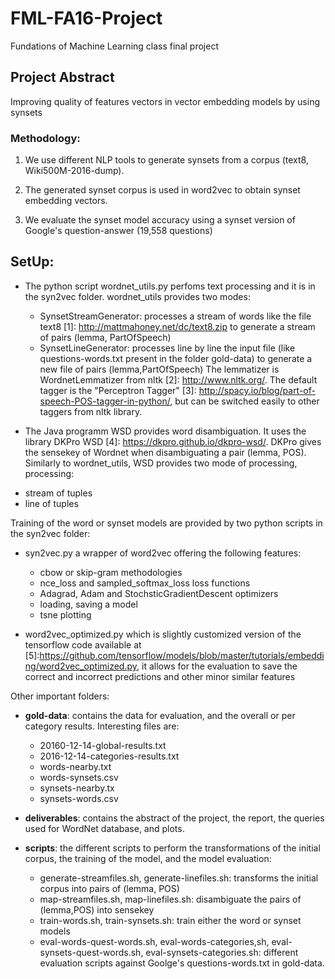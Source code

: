 # FML-FA16-Project
Fundations of Machine Learning class final project

## Project Abstract

Improving quality of features vectors in vector embedding models by using synsets

### Methodology:

1. We use different NLP tools to generate synsets from a corpus (text8, Wiki500M-2016-dump).

2. The generated synset corpus is used in word2vec to obtain synset embedding vectors.

3. We evaluate the synset model accuracy using a synset version of Google's question-answer (19,558 questions)


## SetUp:

* The python script wordnet_utils.py perfoms text processing and it is in the syn2vec folder. wordnet_utils provides two modes:
    - SynsetStreamGenerator: processes a stream of words like the file text8 [1]: http://mattmahoney.net/dc/text8.zip
     to generate a stream of pairs (lemma, PartOfSpeech)
    - SynsetLineGenerator: processes line by line the input file (like questions-words.txt present in the folder gold-data)
    to generate a new file of pairs (lemma,PartOfSpeech)
 The lemmatizer is WordnetLemmatizer from nltk [2]: http://www.nltk.org/.
 The default tagger is the "Perceptron Tagger" [3]: http://spacy.io/blog/part-of-speech-POS-tagger-in-python/,
 but can be switched easily to other taggers from nltk library.

* The Java programm WSD provides word disambiguation. It uses the library DKPro WSD [4]: https://dkpro.github.io/dkpro-wsd/.
DKPro gives the sensekey of Wordnet when disambiguating a pair (lemma, POS). Similarly to wordnet_utils, WSD provides
two mode of processing, processing:
 - stream of tuples
 - line of tuples

Training of the word or synset models are provided by two python scripts in the syn2vec folder:
* syn2vec.py a wrapper of word2vec offering the following features:
  - cbow or skip-gram methodologies
  - nce_loss and sampled_softmax_loss loss functions
  - Adagrad, Adam and StochsticGradientDescent optimizers
  - loading, saving a model
  - tsne plotting

* word2vec_optimized.py which is slightly customized version of the tensorflow code available at
 [5]:https://github.com/tensorflow/models/blob/master/tutorials/embedding/word2vec_optimized.py, it
 allows for the evaluation to save the correct and incorrect predictions and other minor similar features

 Other important folders:
 - **gold-data**: contains the data for evaluation, and the overall or per category results.
    Interesting files are:
      - 20160-12-14-global-results.txt
      - 2016-12-14-categories-results.txt
      - words-nearby.txt
      - words-synsets.csv
      - synsets-nearby.tx
      - synsets-words.csv

 - **deliverables**: contains the abstract of the project, the report, the queries used for WordNet database, and plots.
 - **scripts**: the different scripts to perform the transformations of the initial corpus, the training of the model,
   and the model evaluation:
    - generate-streamfiles.sh, generate-linefiles.sh: transforms the initial corpus into pairs of (lemma, POS)
    - map-streamfiles.sh, map-linefiles.sh: disambiguate the pairs of (lemma,POS) into sensekey
    - train-words.sh, train-synsets.sh: train either the word or synset models
    - eval-words-quest-words.sh, eval-words-categories,sh, eval-synsets-quest-words.sh, eval-synsets-categories.sh:
      different evaluation scripts against Goolge's questions-words.txt in gold-data.

